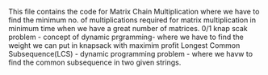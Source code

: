 This file contains the code for Matrix Chain Multiplication where we have to find the minimum no. of multiplications required for matrix multiplication in minimum time when we have a great number of matrices. 
0/1 knap scak problem - concept of dynamic prgramming- where we have to find the weight we can put in knapsack with maximim profit
Longest Common Subsequence(LCS) - dynamic programming problem - where we havw to find the common subsequence in two given strings. 
